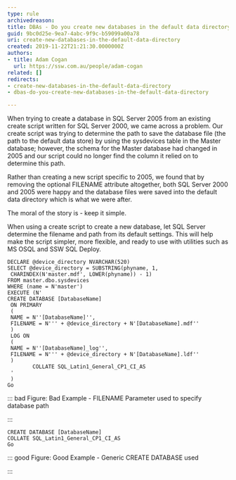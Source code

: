 ```yaml
---
type: rule
archivedreason: 
title: DBAs - Do you create new databases in the default data directory?
guid: 9bc0d25e-9ea7-4abc-9f9c-b59099a00a78
uri: create-new-databases-in-the-default-data-directory
created: 2019-11-22T21:21:30.0000000Z
authors:
- title: Adam Cogan
  url: https://ssw.com.au/people/adam-cogan
related: []
redirects:
- create-new-databases-in-the-default-data-directory
- dbas-do-you-create-new-databases-in-the-default-data-directory

---
```


When trying to create a database in SQL Server 2005 from an existing create script written for SQL Server 2000, we came across a problem. Our create script was trying to determine the path to save the database file (the path to the default data store) by using the sysdevices table in the Master database; however, the schema for the Master database had changed in 2005 and our script could no longer find the column it relied on to determine this path.

Rather than creating a new script specific to 2005, we found that by removing the optional FILENAME attribute altogether, both SQL Server 2000 and 2005 were happy and the database files were saved into the default data directory which is what we were after.

The moral of the story is - keep it simple.

<!--endintro-->

When using a create script to create a new database, let SQL Server determine the filename and path from its default settings. This will help make the script simpler, more flexible, and ready to use with utilities such as MS OSQL and SSW SQL Deploy.



```
DECLARE @device_directory NVARCHAR(520)
SELECT @device_directory = SUBSTRING(phyname, 1,
 CHARINDEX(N'master.mdf', LOWER(phyname)) - 1)
FROM master.dbo.sysdevices
WHERE (name = N'master')
EXECUTE (N'
CREATE DATABASE [DatabaseName]
 ON PRIMARY 
 (
 NAME = N''[DatabaseName]'', 
 FILENAME = N''' + @device_directory + N'[DatabaseName].mdf''
 )
 LOG ON 
 (
 NAME = N''[DatabaseName]_log'', 
 FILENAME = N''' + @device_directory + N'[DatabaseName].ldf''
 ) 		COLLATE SQL_Latin1_General_CP1_CI_AS
 ' 
 )
Go
```




::: bad
Figure: Bad Example - FILENAME Parameter used to specify database path

:::



```
CREATE DATABASE [DatabaseName]
COLLATE SQL_Latin1_General_CP1_CI_AS
Go
```




::: good
Figure: Good Example - Generic CREATE DATABASE used

:::
